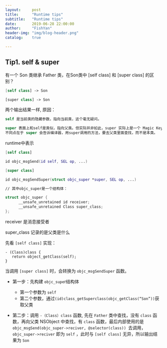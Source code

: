 ```yaml
---
layout:     post
title:      "Runtime tips"
subtitle:   "Runtime tips"
date:       2019-06-28 22:00:00
author:     "FishYan"
header-img: "img/blog-header.png" 
catalog:    true

---
```


## Tip1. self & super
有一个 Son 类继承 Father 类，在Son类中 [self class] 和 [super class] 的区别？
```swift
[self class] -> Son

[super class] -> Son
```
两个输出结果一样, 原因：
```swift
self 是当前类的隐藏参数，指向当前类，这个毫无疑问。

super 表面上和self是类似，指向父类。但实际并非如此，super 实际上是一个 Magic Keyword，它本身是一个编译标示符，和 self 是指向同一个消息接收者，
不同点在于 super 会告诉编译器，用super调用的方法，要去父类里面查找，而不是本类。
```
runtime中表示
```swift
[self class]

id objc_msgSend(id self, SEL op, ...)
```
```swift
[super class]

id objc_msgSendSuper(struct objc_super *super, SEL op, ...)

// 其中objc_super是一个结构体：

struct objc_super {
      __unsafe_unretained id receiver;
      __unsafe_unretained Class super_class;
};
```
receiver 是消息接受者

super_class 记录的是父类是什么

先看 `[self class]` 实现：
```
- (Class)class {
   return object_getClass(self);
}
```
当调用 `[super class]` 时，会转换为 `objc_msgSendSuper` 函数。

- 第一步：先构建 `objc_supe`r结构体

  - 第一个参数为 `self `
  - 第二个参数，通过```(id)class_getSuperclass(objc_getClass(“Son”))```获取父类
- 第二步：调用 `-（Class）class` 函数, 先在 `Father` 类中查找，没有 `class` 函数，再向父类 NSObject 中查找，有 `class` 函数，最后内部使用的是 ` objc_msgSend(objc_super->reciver, @selector(class))  `去调用，`objc_super->reciver` 即为 `self` ，此时与 `[self class]` 无异，所以输出结果为 `Son`

